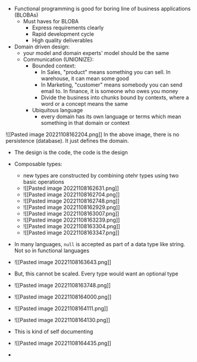 - Functional programming is good for boring line of business applications (BLOBAs)
	- Must haves for BLOBA
		- Express requirements clearly
		- Rapid development cycle
		- High quality deliverables
- Domain driven design:
	- your model and domain experts' model should be the same
	- Communication (UNIONIZE):
		- Bounded context:
			- In Sales, "product" means something you can sell. In warehouse, it can mean some good
			- In Marketing, "customer" means somebody you can send email to. In finance, it is someone who owes you money
			- Divide the business into chunks bound by contexts, where a word or a concept means the same
		- Ubiquitous language
			- every domain has its own language or terms which mean something in that domain or context

![[Pasted image 20221108162204.png]]
In the above image, there is no persistence (database). It just defines the domain.

- The design is the code, the code is the design
- Composable types:
	- new types are constructed by combining otehr types using two basic operations
	- ![[Pasted image 20221108162631.png]]
	- ![[Pasted image 20221108162704.png]]
	- ![[Pasted image 20221108162748.png]]
	- ![[Pasted image 20221108162929.png]]
	- ![[Pasted image 20221108163007.png]]
	- ![[Pasted image 20221108163239.png]]
	- ![[Pasted image 20221108163304.png]]
	- ![[Pasted image 20221108163347.png]]

- In many languages, `null` is accepted as part of a data type like string. Not so in functional languages
- ![[Pasted image 20221108163643.png]]
- But, this cannot be scaled. Every type would want an optional type
- ![[Pasted image 20221108163748.png]]
- ![[Pasted image 20221108164000.png]]
- ![[Pasted image 20221108164111.png]]
- ![[Pasted image 20221108164130.png]]
- This is kind of self documenting
- ![[Pasted image 20221108164435.png]]
- 